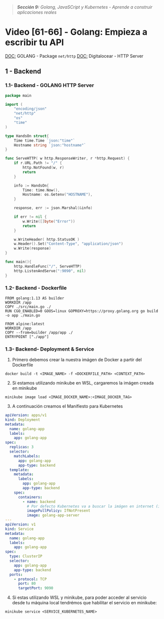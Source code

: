 > _**Sección 9:** Golang, JavaSCript y Kubernetes - Aprende a construir aplicaciones reales_

# Video [61-66] - Golang: Empieza a escribir tu API

[DOC:](https://pkg.go.dev/net/http) GOLANG - Package `net/http`
[DOC:](https://www.digitalocean.com/community/tutorials/how-to-make-an-http-server-in-go) Digitalocear - HTTP Server

## 1 - Backend

### 1.1- Backend - GOLANG HTTP Server

```go
package main

import (
    "encoding/json"
    "net/http"
    "os"
    "time"
)

type HandsOn struct{
    Time time.Time `json:"time"`
    Hostname string `json:"hostname"`
}

func ServeHTTP( w http.ResponseWriter, r *http.Request) {
    if r.URL.Path != "/" {
        http.NotFound(w, r)
        return
    }

    info := HandsOn{
        Time: time.Now(),
        Hostname: os.Getenv("HOSTNAME"),
    }

    response, err := json.Marshal(&info)

    if err != nil {
        w.Write([]byte("Error"))
        return
    }

    w.WriteHeader( http.StatusOK )
    w.Header().Set("Content-Type", "application/json")
    w.Write(response)
}

func main(){
    http.HandleFunc("/", ServeHTTP)
    http.ListenAndServe(":9090", nil)
}
```

### 1.2- Backend - Dockerfile

```plaintext
FROM golang:1.13 AS builder
WORKDIR /app
COPY ./src/main.go ./
RUN CGO_ENABLED=0 GOOS=linux GOPROXY=https://proxy.golang.org go build -o app ./main.go

FROM alpine:latest
WORKDIR /app
COPY --from=builder /app/app ./
ENTRYPOINT ["./app"]
```

### 1.3- Backend- Deployment & Service

1. Primero debemos crear la nuestra imágen de Docker a partir del Dockerfile

```shell
docker build -t <IMAGE_NAME> -f <DOCKERFILE_PATH> <CONTEXT_PATH>
```

2. Si estamos utilizando minikube en WSL, cargaremos la imágen creada en minikube

```shell
minikube image load <IMAGE_DOCKER_NAME>:<IMAGE_DOCKER_TAG>
```

3. A continuación creamos el Manifiesto para Kubernetes

```yaml
apiVersion: apps/v1
kind: Deployment
metadata:
  name: golang-app
  labels:
    app: golang-app
spec:
  replicas: 3
  selector:
    matchLabels:
      app: golang-app
      app-type: backend
  template:
    metadata:
      labels:
        app: golang-app
        app-type: backend
    spec:
      containers:
        - name: backend
          # Por defecto Kubernetes va a buscar la imágen en internet (imagePullPolicy: Always)
          imagePullPolicy: IfNotPresent
          image: golang-app-server
---
apiVersion: v1
kind: Service
metadata:
  name: golang-app
  labels:
    app: golang-app
spec:
  type: ClusterIP
  selector:
    app: golang-app
    app-type: backend
  ports:
    - protocol: TCP
      port: 80
      targetPort: 9090
```

4. Si estas utilizando WSL y minikube, para poder acceder al servicio desde tu máquina local tendrémos que habilitar el servicio en minikube:

```shell
minikube service <SERVICE_KUBERNETES_NAME>
```